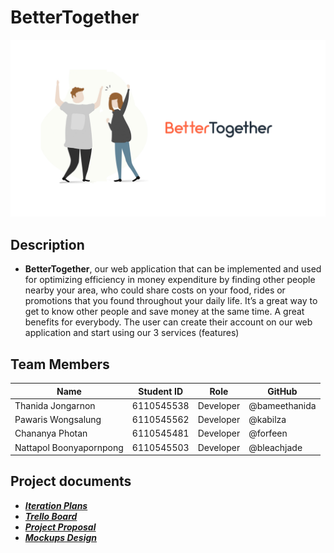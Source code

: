 # BetterTogether
![Logo](plain_logo2.jpg)
## Description

- **BetterTogether**, our web application that can be implemented and used for optimizing efficiency in money expenditure by finding other people nearby your area, who could share costs on your food, rides or promotions that you found throughout your daily life. It’s a great way to get to know other people and save money at the same time. A great benefits for everybody. The user can create their account on our web application and start using our 3 services (features)

## Team Members
| Name | Student ID | Role | GitHub |
| --- | --- | --- | --- |
| Thanida Jongarnon | 6110545538 | Developer | @bameethanida |
| Pawaris Wongsalung | 6110545562 | Developer | @kabilza |
| Chananya Photan | 6110545481 | Developer | @forfeen |
| Nattapol Boonyapornpong | 6110545503 | Developer | @bleachjade |

## Project documents
- ***[Iteration Plans](https://docs.google.com/document/d/12p_Q9lJGcFmxHFXDqpTGRPNsecd8QeMzd4vc9adesV8/edit?usp=sharing)***
- ***[Trello Board](https://trello.com/b/LlTAdYnN/bettertogether)***
- ***[Project Proposal](https://docs.google.com/document/d/1llsbVdOLaALymVtk0Ri6rGM3YudRvHal9JsArOEHnYU/edit#)***
- ***[Mockups Design](https://drive.google.com/drive/u/1/folders/1sMbkb3lHPt1bKVLKOyiRq-pkF06_ePIt)***